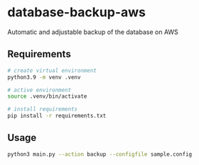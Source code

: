# database-backup-aws
Automatic and adjustable backup of the database on AWS

## Requirements
```bash
# create virtual environment
python3.9 -m venv .venv

# active environment
source .venv/bin/activate

# install requirements
pip install -r requirements.txt
```

## Usage
```bash
python3 main.py --action backup --configfile sample.config
```